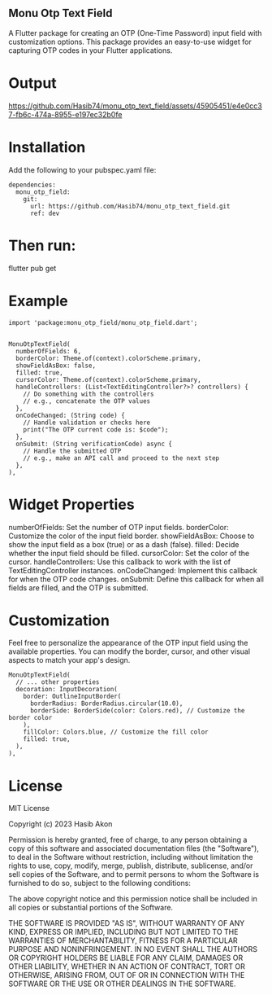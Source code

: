 ## Monu Otp Text Field

A Flutter package for creating an OTP (One-Time Password) input field with customization options. This package provides an easy-to-use widget for capturing OTP codes in your Flutter applications.

# Output 
https://github.com/Hasib74/monu_otp_text_field/assets/45905451/e4e0cc37-fb6c-474a-8955-e197ec32b0fe



# Installation
Add the following to your pubspec.yaml file:

```
dependencies:
  monu_otp_field:
    git:
      url: https://github.com/Hasib74/monu_otp_text_field.git
      ref: dev
```

# Then run:

flutter pub get


# Example
```
import 'package:monu_otp_field/monu_otp_field.dart';


MonuOtpTextField(
  numberOfFields: 6,
  borderColor: Theme.of(context).colorScheme.primary,
  showFieldAsBox: false,
  filled: true,
  cursorColor: Theme.of(context).colorScheme.primary,
  handleControllers: (List<TextEditingController?>? controllers) {
    // Do something with the controllers
    // e.g., concatenate the OTP values
  },
  onCodeChanged: (String code) {
    // Handle validation or checks here
    print("The OTP current code is: $code");
  },
  onSubmit: (String verificationCode) async {
    // Handle the submitted OTP
    // e.g., make an API call and proceed to the next step
  },
),

```

# Widget Properties
numberOfFields: Set the number of OTP input fields.
borderColor: Customize the color of the input field border.
showFieldAsBox: Choose to show the input field as a box (true) or as a dash (false).
filled: Decide whether the input field should be filled.
cursorColor: Set the color of the cursor.
handleControllers: Use this callback to work with the list of TextEditingController instances.
onCodeChanged: Implement this callback for when the OTP code changes.
onSubmit: Define this callback for when all fields are filled, and the OTP is submitted.


# Customization

Feel free to personalize the appearance of the OTP input field using the available properties. You can modify the border, cursor, and other visual aspects to match your app's design.

```
MonuOtpTextField(
  // ... other properties
  decoration: InputDecoration(
    border: OutlineInputBorder(
      borderRadius: BorderRadius.circular(10.0),
      borderSide: BorderSide(color: Colors.red), // Customize the border color
    ),
    fillColor: Colors.blue, // Customize the fill color
    filled: true,
  ),
),

```

# License

MIT License

Copyright (c) 2023 Hasib Akon

Permission is hereby granted, free of charge, to any person obtaining a copy
of this software and associated documentation files (the "Software"), to deal
in the Software without restriction, including without limitation the rights
to use, copy, modify, merge, publish, distribute, sublicense, and/or sell
copies of the Software, and to permit persons to whom the Software is
furnished to do so, subject to the following conditions:

The above copyright notice and this permission notice shall be included in all
copies or substantial portions of the Software.

THE SOFTWARE IS PROVIDED "AS IS", WITHOUT WARRANTY OF ANY KIND, EXPRESS OR
IMPLIED, INCLUDING BUT NOT LIMITED TO THE WARRANTIES OF MERCHANTABILITY,
FITNESS FOR A PARTICULAR PURPOSE AND NONINFRINGEMENT. IN NO EVENT SHALL THE
AUTHORS OR COPYRIGHT HOLDERS BE LIABLE FOR ANY CLAIM, DAMAGES OR OTHER
LIABILITY, WHETHER IN AN ACTION OF CONTRACT, TORT OR OTHERWISE, ARISING FROM,
OUT OF OR IN CONNECTION WITH THE SOFTWARE OR THE USE OR OTHER DEALINGS IN THE
SOFTWARE.



